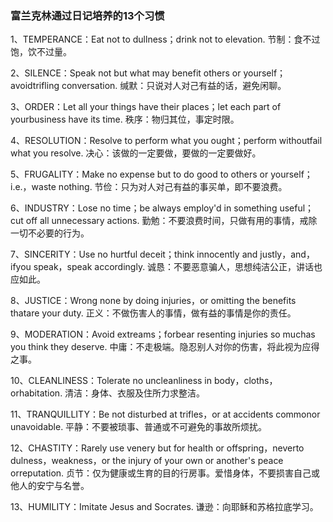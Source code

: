 
### 富兰克林通过日记培养的13个习惯
1、TEMPERANCE：Eat not to dullness；drink not to elevation. 节制：食不过饱，饮不过量。  

2、SILENCE：Speak not but what may benefit others or yourself；avoidtrifling conversation. 缄默：只说对人对己有益的话，避免闲聊。  

3、ORDER：Let all your things have their places；let each part of yourbusiness have its time. 秩序：物归其位，事定时限。  

4、RESOLUTION：Resolve to perform what you ought；perform withoutfail what you resolve. 决心：该做的一定要做，要做的一定要做好。  

5、FRUGALITY：Make no expense but to do good to others or yourself；i.e.，waste nothing. 节俭：只为对人对己有益的事买单，即不要浪费。  

6、INDUSTRY：Lose no time；be always employ'd in something useful；cut off all unnecessary actions. 勤勉：不要浪费时间，只做有用的事情，戒除一切不必要的行为。  

7、SINCERITY：Use no hurtful deceit；think innocently and justly，and，ifyou speak，speak accordingly. 诚恳：不要恶意骗人，思想纯洁公正，讲话也应如此。  

8、JUSTICE：Wrong none by doing injuries，or omitting the benefits thatare your duty. 正义：不做伤害人的事情，做有益的事情是你的责任。  

9、MODERATION：Avoid extreams；forbear resenting injuries so muchas you think they deserve. 中庸：不走极端。隐忍别人对你的伤害，将此视为应得之事。  

10、CLEANLINESS：Tolerate no uncleanliness in body，cloths，orhabitation. 清洁：身体、衣服及住所力求整洁。  

11、TRANQUILLITY：Be not disturbed at trifles，or at accidents commonor unavoidable. 平静：不要被琐事、普通或不可避免的事故所烦扰。  

12、CHASTITY：Rarely use venery but for health or offspring，neverto dulness，weakness，or the injury of your own or another's peace orreputation. 贞节：仅为健康或生育的目的行房事。爱惜身体，不要损害自己或他人的安宁与名誉。  

13、HUMILITY：Imitate Jesus and Socrates. 谦逊：向耶稣和苏格拉底学习。  
